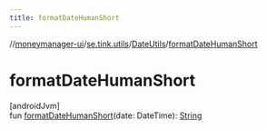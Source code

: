 ```yaml
---
title: formatDateHumanShort
---
```

//[moneymanager-ui](../../../index.html)/[se.tink.utils](../index.html)/[DateUtils](index.html)/[formatDateHumanShort](format-date-human-short.html)



# formatDateHumanShort



[androidJvm]\
fun [formatDateHumanShort](format-date-human-short.html)(date: DateTime): [String](https://kotlinlang.org/api/latest/jvm/stdlib/kotlin/-string/index.html)




